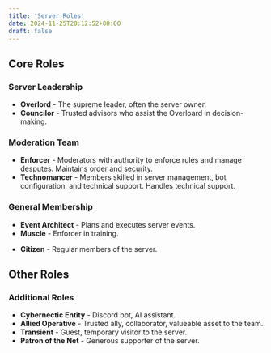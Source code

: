 ```yaml
---
title: 'Server Roles'
date: 2024-11-25T20:12:52+08:00
draft: false
---
```


## Core Roles

### Server Leadership
- **Overlord** - The supreme leader, often the server owner.
- **Councilor** - Trusted advisors who assist the Overloard in decision-making.

### Moderation Team
- **Enforcer** - Moderators with authority to enforce rules and manage desputes. Maintains order and security.
- **Technomancer** - Members skilled in server management, bot configuration, and technical support. Handles technical support.

### General Membership
- **Event Architect** - Plans and executes server events.
- **Muscle** - Enforcer in training.
<!-- - **Fixer** - Negotiator, information broker. -->
<!-- - **Runner** - Mercenary, freelance operative. -->
<!-- - **Street Rat** - New recruit, low-level member. -->
- **Citizen** - Regular members of the server.

## Other Roles

### Additional Roles
- **Cybernectic Entity** - Discord bot, AI assistant.
- **Allied Operative** - Trusted ally, collaborator, valueable asset to the team.
- **Transient** - Guest, temporary visitor to the server.
- **Patron of the Net** - Generous supporter of the server.

<!-- ### Special Roles
- Biohacker
- Netrunner
- Solo
- Corporate Shill
- Nomad -->

<!-- ### Quest Roles
- **Quest Master** - Organizes and runs role-playing games and quests.
- **Mission Runner** - Participates in in-game missions and operation.
- **Event Coordinator** - Plans and executes server events. -->

<!-- ### Honorary Roles
- **Server Veteran** - Long-time member of the server.
- **Legendary Runner** - Accomplished and respected runner. -->

<!-- ### Prison Roles
- **Cybernetic Quarantine** - A digital quarantine, restricting access to specific channels or voice channels. (Time-out, Temporary Restriction)
- **Circuit Breaker** - A temporaty shutdown, limiting a member's ability to interact with the server. (Silenced, Muted)
- **Neural Network Reset** - A complete reset, revoking all permissions and forcing temporary ban. (Kicked, Temporary Excluded)
- **Data Purge** - A permanent ban, erasing the member's digital footprint from the server. (Exiled, Banned)
- **Digital Exile** - A severe punishment, involving a permanent ban and potential blacklisting from future interactions. (Blacklisted) -->
